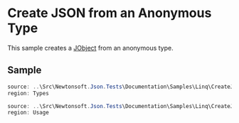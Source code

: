 ﻿# Create JSON from an Anonymous Type

This sample creates a [JObject](/API/newtonsoft/json/linq/jobject/) from an anonymous type.

## Sample

```csharp Types
source: ..\Src\Newtonsoft.Json.Tests\Documentation\Samples\Linq\CreateJsonAnonymousObject.cs
region: Types
```

```csharp Usage
source: ..\Src\Newtonsoft.Json.Tests\Documentation\Samples\Linq\CreateJsonAnonymousObject.cs
region: Usage
```

